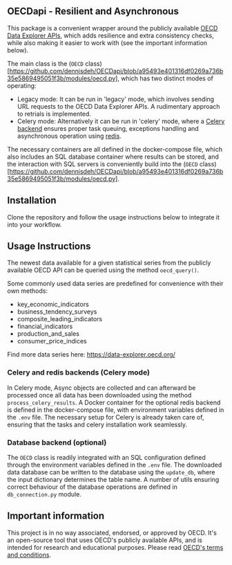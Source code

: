 ## OECDapi - Resilient and Asynchronous 
This package is a convenient wrapper around the publicly available [OECD Data Explorer APIs](https://data-explorer.oecd.org/),
which adds resilience and extra consistency checks, while also making it easier to work with (see the important information below).

The main class is the (`OECD` class)[https://github.com/dennisdeh/OECDapi/blob/a95493e401316df0269a736b35e5869495051f3b/modules/oecd.py], which has two distinct modes of operating: 
 - Legacy mode: It can be run in 'legacy' mode, which involves sending URL requests to the OECD Data Explorer APIs. A rudimentary approach to retrials is implemented.
 - Celery mode: Alternatively it can be run in 'celery' mode, where a [Celery backend](https://docs.celeryq.dev/en/stable/getting-started/introduction.html) 
ensures proper task queuing, exceptions handling and asynchronous operation using [redis](https://redis.io/).

The necessary containers are all defined in the docker-compose file, which also includes an SQL database container
where results can be stored, and the interaction with SQL servers is conveniently build into the (`OECD` class)[https://github.com/dennisdeh/OECDapi/blob/a95493e401316df0269a736b35e5869495051f3b/modules/oecd.py].

## Installation
Clone the repository and follow the usage instructions below to integrate it into your workflow.

## Usage Instructions
The newest data available for a given statistical series from the publicly available OECD API can be 
queried using the method `oecd_query()`.

Some commonly used data series are predefined for convenience with their own methods:
 - key_economic_indicators
 - business_tendency_surveys
 - composite_leading_indicators
 - financial_indicators
 - production_and_sales
 - consumer_price_indices

 Find more data series here: https://data-explorer.oecd.org/

### Celery and redis backends (Celery mode)
In Celery mode, Async objects are collected and can afterward be processed once all data has 
been downloaded using the method `process_celery_results`.
A Docker container for the optional redis backend is defined in the docker-compose file, 
with environment variables defined in the `.env` file.
The necessary setup for Celery is already taken care of, ensuring that the tasks and celery installation
work seamlessly.

### Database backend (optional)
The `OECD` class is readily integrated with an SQL configuration defined through the environment variables defined in the `.env` file.
The downloaded data database can be written to the database using the `update_db`, where the input dictionary determines the table name.
A number of utils ensuring correct behaviour of the database operations are defined in `db_connection.py` module.

## Important information
This project is in no way associated, endorsed, or approved by OECD. 
It's an open-source tool that uses OECD's publicly available APIs, and is intended for research and educational purposes.
Please read [OECD's terms and conditions](https://www.oecd.org/en/about/terms-conditions.html).